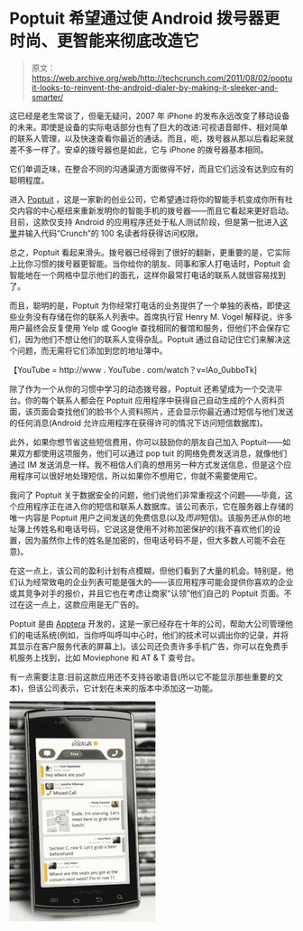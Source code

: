 # Poptuit 希望通过使 Android 拨号器更时尚、更智能来彻底改造它

> 原文：<https://web.archive.org/web/http://techcrunch.com/2011/08/02/poptuit-looks-to-reinvent-the-android-dialer-by-making-it-sleeker-and-smarter/>

这已经是老生常谈了，但毫无疑问，2007 年 iPhone 的发布永远改变了移动设备的未来。即使是设备的实际电话部分也有了巨大的改进:可视语音邮件、相对简单的联系人管理，以及快速查看你最近的通话。而且，呃，拨号器从那以后看起来就差不多一样了。安卓的拨号器也是如此，它与 iPhone 的拨号器基本相同。

它们单调乏味，在整合不同的沟通渠道方面做得不好，而且它们远没有达到应有的聪明程度。

进入 [Poptuit](https://web.archive.org/web/20230204230910/http://www.poptuit.com/) ，这是一家新的创业公司，它希望通过将你的智能手机变成你所有社交内容的中心枢纽来重新发明你的智能手机的拨号器——而且它看起来更好启动。目前，这款仅支持 Android 的应用程序还处于私人测试阶段，但是第一批进入[这里](https://web.archive.org/web/20230204230910/http://poptuit.com/private-beta)并输入代码“Crunch”的 100 名读者将获得访问权限。

总之，Poptuit 看起来滑头。拨号器已经得到了很好的翻新，更重要的是，它实际上比你习惯的拨号器更智能。当你给你的朋友、同事和家人打电话时，Poptuit 会智能地在一个网格中显示他们的面孔，这样你最常打电话的联系人就很容易找到了。

而且，聪明的是，Poptuit 为你经常打电话的业务提供了一个单独的表格，即使这些业务没有存储在你的联系人列表中。首席执行官 Henry M. Vogel 解释说，许多用户最终会反复使用 Yelp 或 Google 查找相同的餐馆和服务，但他们不会保存它们，因为他们不想让他们的联系人变得杂乱。Poptuit 通过自动记住它们来解决这个问题，而无需将它们添加到您的地址簿中。

【YouTube = http://www . YouTube . com/watch？v=lAo_0ubboTk]

除了作为一个从你的习惯中学习的动态拨号器，Poptuit 还希望成为一个交流平台。你的每个联系人都会在 Poptuit 应用程序中获得自己自动生成的个人资料页面，该页面会查找他们的脸书个人资料照片，还会显示你最近通过短信与他们发送的任何消息(Android 允许应用程序在获得许可的情况下访问短信数据库)。

此外，如果你想节省这些短信费用，你可以鼓励你的朋友自己加入 Poptuit——如果双方都使用这项服务，他们可以通过 pop tuit 的网络免费发送消息，就像他们通过 IM 发送消息一样。我不相信人们真的想用另一种方式发送信息，但是这个应用程序可以很好地处理短信，所以如果你不想用它，你就不需要使用它。

我问了 Poptuit 关于数据安全的问题，他们说他们非常重视这个问题——毕竟，这个应用程序正在进入你的短信和联系人数据库。该公司表示，它在服务器上存储的唯一内容是 Poptuit 用户之间发送的免费信息(以及*而非*短信)。该服务还从你的地址簿上传姓名和电话号码，它说这是使用不对称加密保护的(我不喜欢他们的设置，因为虽然你上传的姓名是加密的，但电话号码不是，但大多数人可能不会在意)。

在这一点上，该公司的盈利计划有点模糊，但他们看到了大量的机会。特别是，他们认为经常致电的企业列表可能是强大的——该应用程序可能会提供你喜欢的企业或其竞争对手的报价，并且它也在考虑让商家“认领”他们自己的 Poptuit 页面。不过在这一点上，这款应用是无广告的。

Poptuit 是由 [Apptera](https://web.archive.org/web/20230204230910/http://www.apptera.com/) 开发的，这是一家已经存在十年的公司，帮助大公司管理他们的电话系统(例如，当你呼叫呼叫中心时，他们的技术可以调出你的记录，并将其显示在客户服务代表的屏幕上)。该公司还负责许多手机广告，你可以在免费手机服务上找到，比如 Moviephone 和 AT & T 查号台。

有一点需要注意:目前这款应用还不支持谷歌语音(所以它不能显示那些重要的文本)，但该公司表示，它计划在未来的版本中添加这一功能。

![](img/37b1d0bfba49bccb62dae4401fb247f1.png)